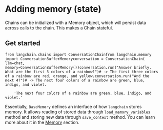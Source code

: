 Adding memory (state)
=====================

Chains can be initialized with a Memory object, which will persist data across calls to the chain. This makes a Chain stateful.

Get started[​](#get-started "Direct link to Get started")
---------------------------------------------------------

    from langchain.chains import ConversationChainfrom langchain.memory import ConversationBufferMemoryconversation = ConversationChain(    llm=chat,    memory=ConversationBufferMemory())conversation.run("Answer briefly. What are the first 3 colors of a rainbow?")# -> The first three colors of a rainbow are red, orange, and yellow.conversation.run("And the next 4?")# -> The next four colors of a rainbow are green, blue, indigo, and violet.

        'The next four colors of a rainbow are green, blue, indigo, and violet.'

Essentially, `BaseMemory` defines an interface of how `langchain` stores memory. It allows reading of stored data through `load_memory_variables` method and storing new data through `save_context` method. You can learn more about it in the [Memory](/docs/modules/memory/) section.